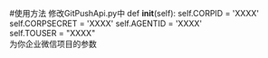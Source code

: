 #使用方法
修改GitPushApi.py中
        def __init__(self):
		self.CORPID = 'XXXX' 
		self.CORPSECRET = 'XXXX' 
		self.AGENTID = 'XXXX'  
		self.TOUSER = "XXXX"   
        为你企业微信项目的参数
